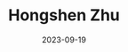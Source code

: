 ---
# Leave the homepage title empty to use the site title
title: Hongshen Zhu
date: 2023-09-19
type: landing


sections:
  - block: about.biography
    id: about
    content:
      title: Biography
      # Choose a user profile to display (a folder name within `content/authors/`)
      username: admin
  #  - block: experience
  #  content:
  #    title: Appointments
  #    # Date format for experience
  #    #   Refer to https://wowchemy.com/docs/customization/#date-format
  #    date_format: Aug 2023
  #    # Experiences.
  #    #   Add/remove as many `experience` items below as you like.
  #    #   Required fields are `title`, `company`, and `date_start`.
  #    #   Leave `date_end` empty if it's your current employer.
  #    #   Begin multi-line descriptions with YAML's `|2-` multi-line prefix.
  #    items:
  #      - title: Global China Postdoctoral Fellow
  #        company: East Asia Center, University of Virginia
  #        company_url: ''
  #        company_logo:
  #        location: Virginia
  #        date_start: '2023-08-22'
  #        date_end: ''
  #        description: 
  #      - title: Postdoctoral Fellow
  #        company: University of Pennsylvania
  #        company_url: ''
  #        company_logo:
  #        location: Pennsylvania
  #        date_start: '2022-08-01'
  #        date_end: '2023-07-31'
  #        description: 
  - block: publication
    id: publication
    content:
      title: Research
      # Choose a user profile to display (a folder name within `content/authors/`)
      username: admin
design:
olumns: '2'
---